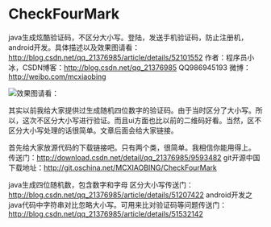 # CheckFourMark
java生成炫酷验证码，不区分大小写。登陆，发送手机验证码，防止注册机，android开发。具体描述以及效果图请看：http://blog.csdn.net/qq_21376985/article/details/52101552 
作者：程序员小冰，CSDN博客：http://blog.csdn.net/qq_21376985 
QQ986945193 微博：http://weibo.com/mcxiaobing 



![效果图请看：](http://img.blog.csdn.net/20160809162959877)


其实以前我给大家提供过生成随机四位数字的验证码。由于当时区分了大小写。所以，这次不区分大小写进行验证。而且ui方面也比以前的二维码好看。当然，区不区分大小写处理的话很简单。文章后面会给大家链接。

首先给大家放源代码的下载链接吧。只有两个类，很简单。我相信你能用得上。 
传送门：http://download.csdn.net/detail/qq_21376985/9593482 
git开源中国下载地址：http://git.oschina.net/MCXIAOBING/CheckFourMark

java生成四位随机数，包含数字和字母 区分大小写传送门： 
http://blog.csdn.net/qq_21376985/article/details/51207422 
android开发之java代码中字符串对比忽略大小写。可用来比对验证码等问题传送门： 
http://blog.csdn.net/qq_21376985/article/details/51532142
